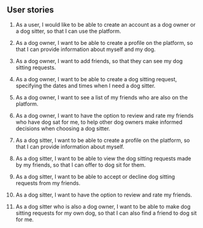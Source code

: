 ## User stories
1. As a user, I would like to be able to create an account as a dog owner or a dog sitter, so that I can use the platform.

1. As a dog owner, I want to be able to create a profile on the platform, so that I can provide information about myself and my dog.

2. As a dog owner, I want to add friends, so that they can see my dog sitting requests.

3. As a dog owner, I want to be able to create a dog sitting request, specifying the dates and times when I need a dog sitter.

4. As a dog owner, I want to see a list of my friends who are also on the platform.

5. As a dog owner, I want to have the option to review and rate my friends who have dog sat for me, to help other dog owners make informed decisions when choosing a dog sitter.



6. As a dog sitter, I want to be able to create a profile on the platform, so that I can provide information about myself.

7. As a dog sitter, I want to be able to view the dog sitting requests made by my friends, so that I can offer to dog sit for them.

8. As a dog sitter, I want to be able to accept or decline dog sitting requests from my friends.

9. As a dog sitter, I want to have the option to review and rate my friends. 

10. As a dog sitter who is also a dog owner, I want to be able to make dog sitting requests for my own dog, so that I can also find a friend to dog sit for me.
